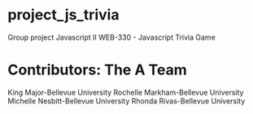 # project_js_trivia
Group project Javascript II WEB-330 - Javascript Trivia Game

# Contributors: The A Team
King Major-Bellevue University
Rochelle Markham-Bellevue University
Michelle Nesbitt-Bellevue University
Rhonda Rivas-Bellevue University
